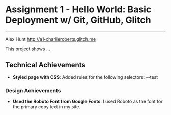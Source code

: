 Assignment 1 - Hello World: Basic Deployment w/ Git, GitHub, Glitch
===
---

Alex Hunt
http://a1-charlieroberts.glitch.me

This project shows ...

## Technical Achievements
- **Styled page with CSS**: Added rules for the following selectors:
--test

### Design Achievements
- **Used the Roboto Font from Google Fonts**: I used Roboto as the font for the primary copy text in my site.


